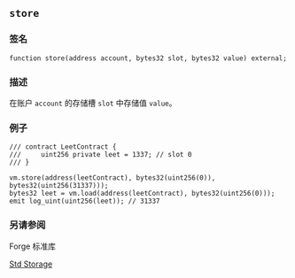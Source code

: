 ## `store`

### 签名

```solidity
function store(address account, bytes32 slot, bytes32 value) external;
```

### 描述

在账户 `account` 的存储槽 `slot` 中存储值 `value`。

### 例子

```solidity
/// contract LeetContract {
///     uint256 private leet = 1337; // slot 0
/// }

vm.store(address(leetContract), bytes32(uint256(0)), bytes32(uint256(31337)));
bytes32 leet = vm.load(address(leetContract), bytes32(uint256(0)));
emit log_uint(uint256(leet)); // 31337
```

### 另请参阅

Forge 标准库

[Std Storage](../reference/forge-std/std-storage.md) 